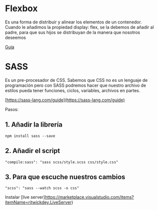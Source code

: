 # Flexbox

Es una forma de distribuir y alinear los elementos de un contenedor. Cuando le añadimos la propiedad display: flex, se la debemos de añadir al padre, para que sus hijos se distribuyan de la manera que nosotros deseemos

[Guía](https://css-tricks.com/snippets/css/a-guide-to-flexbox/)

# SASS

Es un pre-procesador de CSS. Sabemos que CSS no es un lenguaje de programación pero con SASS podremos hacer que nuestro archivo de estilos pueda tener funciones, ciclos, variables, archivos en partes.

[https://sass-lang.com/guide](https://sass-lang.com/guide)

Pasos:

## 1. Añadir la librería

`npm install sass --save`

## 2. Añadir el script

`"compile:sass": "sass scss/style.scss css/style.css"`

## 3. Para que escuche nuestros cambios

`"scss": "sass --watch scss -o css"`

Instalar [live server]https://marketplace.visualstudio.com/items?itemName=ritwickdey.LiveServer)
